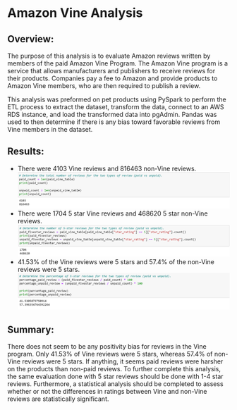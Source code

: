 # Amazon Vine Analysis

## Overview:
The purpose of this analysis is to evaluate Amazon reviews written by members of the paid Amazon Vine Program. The Amazon Vine program is a service that allows manufacturers and publishers to receive reviews for their products. Companies pay a fee to Amazon and provide products to Amazon Vine members, who are then required to publish a review.

This analysis was preformed on pet products using PySpark to perform the ETL process to extract the dataset, transform the data, connect to an AWS RDS instance, and load the transformed data into pgAdmin. Pandas was used to then determine if there is any bias toward favorable reviews from Vine members in the dataset. 

## Results: 

* There were 4103 Vine reviews and 816463 non-Vine reviews. 
![](Resources/total_reviews.png)
* There were 1704 5 star Vine reviews and 468620 5 star non-Vine reviews.
![](Resources/total_5star_reviews.png)
* 41.53% of the Vine reviews were 5 stars and 57.4% of the non-Vine reviews were 5 stars.
![](Resources/percentage_5star_reviews.png)

## Summary: 
There does not seem to be any positivity bias for reviews in the Vine program. Only 41.53% of Vine reviews were 5 stars, whereas 57.4% of non-Vine reviews were 5 stars. If anything, it seems paid reviews were harsher on the products than non-paid reviews. To further complete this analysis, the same evaluation done with 5 star reviews should be done with 1-4 star reviews. Furthermore, a statistical analysis should be completed to assess whether or not the differences in ratings between Vine and non-Vine reviews are statistically significant. 